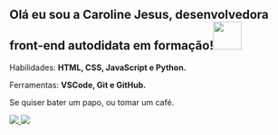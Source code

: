 ## Olá eu sou a Caroline Jesus, desenvolvedora front-end autodidata em formação!<img src="https://media.giphy.com/media/HJFXLDfHf5SruQUJ65/giphy.gif" width="50">




<p align="left">
   Habilidades: <strong>HTML, CSS, JavaScript e Python.</strong>
<p align="left">
  Ferramentas: <strong>VSCode, Git e GitHub.</strong>
</p>
<p align="left">
  Se quiser bater um papo, ou tomar um café.
  <p align="left">
  <a href="https://www.instagram.com/jesus_carol/" alt="Instagram">
    <img src="https://img.shields.io/badge/-Instagram-1C1C1C?style=for-the-badge&logo=Instagram&logoColor=00FFFF&link=https://www.instagram.com/iuricode"/>
  </a>
  
  <a href="https://www.linkedin.com/in/jesuscaroline/" alt="Linkedin">
    <img src="https://img.shields.io/badge/-Linkedin-1C1C1C?style=for-the-badge&logo=Linkedin&logoColor=00FFFF&link=https://www.linkedin.com/in/iuricode"/>
    </a> 
</p>
